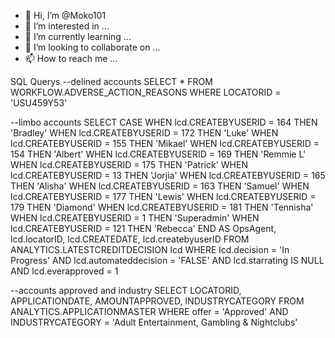 - 👋 Hi, I’m @Moko101
- 👀 I’m interested in ...
- 🌱 I’m currently learning ...
- 💞️ I’m looking to collaborate on ...
- 📫 How to reach me ...

<!---
Moko101/Moko101 is a ✨ special ✨ repository because its `README.md` (this file) appears on your GitHub profile.
You can click the Preview link to take a look at your changes.

--->
SQL Querys
--delined accounts 
SELECT * 
FROM WORKFLOW.ADVERSE_ACTION_REASONS
WHERE LOCATORID = 'USU459Y53'

--limbo accounts 
SELECT
CASE
WHEN lcd.CREATEBYUSERID = 164 THEN 'Bradley'
WHEN lcd.CREATEBYUSERID = 172 THEN 'Luke'
WHEN lcd.CREATEBYUSERID = 155 THEN 'Mikael'
WHEN lcd.CREATEBYUSERID = 154 THEN 'Albert'
WHEN lcd.CREATEBYUSERID = 169 THEN 'Remmie L'
WHEN lcd.CREATEBYUSERID = 175 THEN 'Patrick'
WHEN lcd.CREATEBYUSERID = 13 THEN 'Jorjia'
WHEN lcd.CREATEBYUSERID = 165 THEN 'Alisha'
WHEN lcd.CREATEBYUSERID = 163 THEN 'Samuel'
WHEN lcd.CREATEBYUSERID = 177 THEN 'Lewis'
WHEN lcd.CREATEBYUSERID = 179 THEN 'Diamond'
WHEN lcd.CREATEBYUSERID = 181 THEN 'Tennisha'
WHEN lcd.CREATEBYUSERID = 1 THEN 'Superadmin'
WHEN lcd.CREATEBYUSERID = 121 THEN 'Rebecca'
END AS OpsAgent,
lcd.locatorID,
lcd.CREATEDATE,
lcd.createbyuserID
FROM ANALYTICS.LATESTCREDITDECISION lcd
WHERE lcd.decision = 'In Progress'
AND lcd.automateddecision = 'FALSE'
AND lcd.starrating IS NULL
AND lcd.everapproved = 1

--accounts approved and industry
SELECT
LOCATORID,
APPLICATIONDATE,
AMOUNTAPPROVED,
INDUSTRYCATEGORY FROM ANALYTICS.APPLICATIONMASTER
WHERE offer = 'Approved'
AND INDUSTRYCATEGORY = 'Adult Entertainment, Gambling & Nightclubs'
